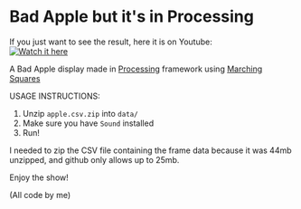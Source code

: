 # Bad Apple but it's in Processing

If you just want to see the result, here it is on Youtube:\
[![Watch it here](https://img.youtube.com/vi/lfpbt1sthJg/hqdefault.jpg)](https://youtu.be/lfpbt1sthJg)

A Bad Apple display made in [Processing](https://processing.org/) framework using [Marching Squares](https://en.wikipedia.org/wiki/Marching_squares)

USAGE INSTRUCTIONS:

1. Unzip `apple.csv.zip` into `data/`
2. Make sure you have `Sound` installed
3. Run!

I needed to zip the CSV file containing the frame data because it was 44mb unzipped, and github only allows up to 25mb.

Enjoy the show!

(All code by me)
